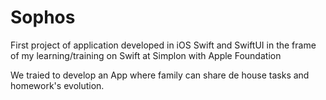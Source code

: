 # Sophos
First project of application developed in iOS Swift and SwiftUI in the frame of my learning/training on Swift at Simplon with Apple Foundation

We traied to develop an App where family can share de house tasks and homework's evolution.
